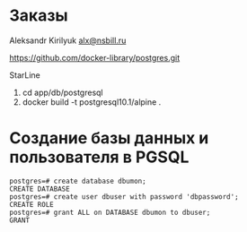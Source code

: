 # Заказы

Aleksandr Kirilyuk alx@nsbill.ru

https://github.com/docker-library/postgres.git

StarLine

1. cd app/db/postgresql
2. docker build -t postgresql10.1/alpine .

# Создание базы данных и пользователя в PGSQL
```
postgres=# create database dbumon;
CREATE DATABASE
postgres=# create user dbuser with password 'dbpassword';
CREATE ROLE
postgres=# grant ALL on DATABASE dbumon to dbuser;
GRANT
```           
